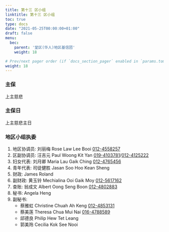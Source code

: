```yaml
---
title: 第十三 区小组
linktitle: 第十三 区小组
toc: true
type: docs
date: "2021-05-25T00:00:00+01:00"
draft: false
menu:
  bec:
    parent: '堂区(华人)地区基信团'
    weight: 18

# Prev/next pager order (if `docs_section_pager` enabled in `params.toml`)
weight: 18
---
```


### 主保
上主慈悲

### 主保日
上主慈悲主日

### 地区小组执委
1. 地区协调员: 刘丽梅 Rose Law Lee Booi [012-4558257](tel:0124558257)                          
2. 区副协调员: 汪吉元 Paul Woong Kit Yan [019-4103781](tel:0194103781)/[012-4125222](tel:0124125222)
3. 妇女代表: 刘月卿 Maria Lau Gaik Ching [012-4765456](tel:0124765456)  
4. 青年代表: 司徒健胜 Jasan Soo Hoo Kean Sheng
5. 财政: James Roland
6. 副财政: 黄玉铃 Mechialina Ooi Gaik Moy [012-5617162](tel:0125617162)
7. 查账: 翁成文 Albert Oong Seng Boon [012-4802883](tel:0124802883)
8. 秘书: Angela Heng
9. 副秘书:
   - 蔡雅虹 Christine Chuah Ah Keng [012-4853131](tel:0124853131)
   - 蔡美莲 Theresa Chua Mui Nai [016-4788589](tel:0164788589)
   - 邱德良 Philip Hew Tet Leang [](tel:0164562363)
   - 郭美玲 Cecilia Kok See Nooi
